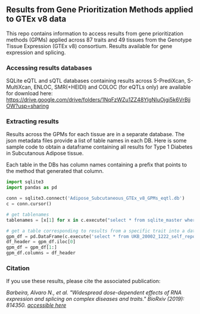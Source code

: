 ## Results from Gene Prioritization Methods applied to GTEx v8 data
This repo contains information to access results from gene prioritization methods (GPMs) applied across 87 traits and 49 tissues from the Genotype Tissue Expression (GTEx v8) consortium. Results available for gene expression and splicing.

### Accessing results databases

SQLite eQTL and sQTL databases containing results across S-PrediXcan, S-MultiXcan, ENLOC, SMR(+HEIDI) and COLOC (for eQTLs only) are available for download here: https://drive.google.com/drive/folders/1NqFzWZu1ZZ48YlgNIuOjgi5k6VrBjjOW?usp=sharing

### Extracting results

Results across the GPMs for each tissue are in a separate database. The json metadata files provide a list of table names in each DB. Here is some sample code to obtain a dataframe containing all results for Type 1 Diabetes in Subcutanous Adipose tissue.

Each table in the DBs has column names containing a prefix that points to the method that generated that column.

```python
import sqlite3
import pandas as pd

conn = sqlite3.connect('Adipose_Subcutaneous_GTEx_v8_GPMs_eqtl.db')
c = conn.cursor()

# get tablenames
tablenames = [x[1] for x in c.execute("select * from sqlite_master where type='table';").fetchall()]

# get a table corresponding to results from a specific trait into a dataframe
gpm_df = pd.DataFrame(c.execute('select * from UKB_20002_1222_self_reported_type_1_diabetes').fetchall())
df_header = gpm_df.iloc[0] 
gpm_df = gpm_df[1:] 
gpm_df.columns = df_header
```

### Citation

If you use these results, please cite the associated publication: 

*Barbeira, Alvaro N., et al. "Widespread dose-dependent effects of RNA expression and splicing on complex diseases and traits." BioRxiv (2019): 814350. [accessible here](https://doi.org/10.1101/814350)*
